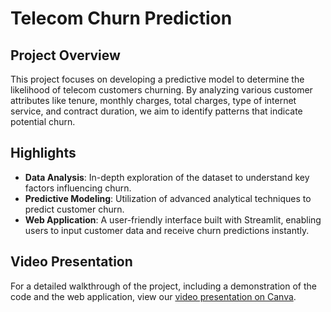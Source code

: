 
# Telecom Churn Prediction

## Project Overview
This project focuses on developing a predictive model to determine the likelihood of telecom customers churning. By analyzing various customer attributes like tenure, monthly charges, total charges, type of internet service, and contract duration, we aim to identify patterns that indicate potential churn.

## Highlights
- **Data Analysis**: In-depth exploration of the dataset to understand key factors influencing churn.
- **Predictive Modeling**: Utilization of advanced analytical techniques to predict customer churn.
- **Web Application**: A user-friendly interface built with Streamlit, enabling users to input customer data and receive churn predictions instantly.

## Video Presentation
For a detailed walkthrough of the project, including a demonstration of the code and the web application, view our [video presentation on Canva](https://www.canva.com/design/DAFkTVvrC_o/1pNyzMlN1FjdnLFWq3NRvA/edit?utm_content=DAFkTVvrC_o&utm_campaign=designshare&utm_medium=link2&utm_source=sharebutton).
